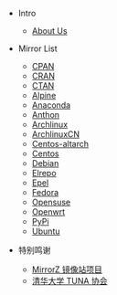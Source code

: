 * Intro

  * [About Us](/_home)

* Mirror List

  * [CPAN](/docs/CPAN.md)
  * [CRAN](/docs/CRAN.md)
  * [CTAN](/docs/CTAN.md)
  * [Alpine](/docs/alpine.md)
  * [Anaconda](/docs/anaconda.md)
  * [Anthon](/docs/anthon.md)
  * [Archlinux](/docs/archlinux.md)
  * [ArchlinuxCN](/docs/archlinuxcn.md)
  * [Centos-altarch](/docs/centos-altarch.md)
  * [Centos](/docs/centos.md)
  * [Debian](/docs/debian.md)
  * [Elrepo](/docs/elrepo.md)
  * [Epel](/docs/epel.md)
  * [Fedora](/docs/fedora.md)
  * [Opensuse](/docs/opensuse.md)
  * [Openwrt](/docs/openwrt.md)
  * [PyPi](/docs/pypi.md)
  * [Ubuntu](/docs/ubuntu.md)

* 特别鸣谢

  * [MirrorZ 镜像站项目](https://mirrorz.org/)
  * [清华大学 TUNA 协会](https://tuna.moe/)